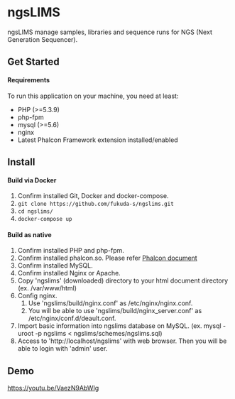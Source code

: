 ngsLIMS
================

ngsLIMS manage samples, libraries and sequence runs for NGS (Next Generation Sequencer).

Get Started
-----------

#### Requirements

To run this application on your machine, you need at least:

* PHP (>=5.3.9)
* php-fpm
* mysql (>=5.6)
* nginx
* Latest Phalcon Framework extension installed/enabled

Install
-----------

#### Build via Docker
1. Confirm installed Git, Docker and docker-compose.
1. `git clone https://github.com/fukuda-s/ngslims.git`
1. `cd ngslims/`
1. `docker-compose up`

#### Build as native
1. Confirm installed PHP and php-fpm.
1. Confirm installed phalcon.so. Please refer [Phalcon document](https://docs.phalconphp.com/en/3.2/installation)
1. Confirm installed MySQL.
1. Confirm installed Nginx or Apache.
1. Copy 'ngslims' (downloaded) directory to your html document directory (ex. /var/www/html)
1. Config nginx.
    1. Use 'ngslims/build/nginx.conf' as /etc/nginx/nginx.conf.
    1. You will be able to use 'ngslims/build/nginx_server.conf' as /etc/nginx/conf.d/deault.conf.
1. Import basic information into ngslims database on MySQL. (ex. mysql -uroot -p ngslims < ngslims/schemes/ngslims.sql) 
1. Access to 'http://localhost/ngslims' with web browser. Then you will be able to login with 'admin' user.

Demo
-----------
https://youtu.be/VaezN9AbWIg

